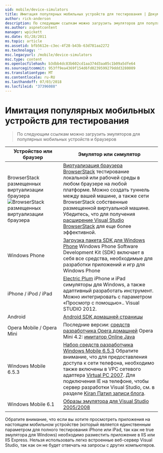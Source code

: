```yaml
---
uid: mobile/device-simulators
title: Имитация популярных мобильных устройств для тестирования | Документация Майкрософт
author: rick-anderson
description: По следующим ссылкам можно загрузить эмуляторов для популярных мобильных устройств и браузеров
ms.author: aspnetcontent
manager: wpickett
ms.date: 01/28/2011
ms.topic: article
ms.assetid: bfb5612e-c3ec-4f28-b43b-63d781aa2272
ms.technology: ''
msc.legacyurl: /mobile/device-simulators
msc.type: content
ms.openlocfilehash: b3dbb4dc83b602cd1aa374d3aa05c1b09a5dfe64
ms.sourcegitcommit: 953ff9ea4369f154d6fd0239599279ddd3280009
ms.translationtype: MT
ms.contentlocale: ru-RU
ms.lasthandoff: 07/03/2018
ms.locfileid: "37396088"
---
```

<a name="simulate-popular-mobile-devices-for-testing"></a>Имитация популярных мобильных устройств для тестирования
====================
> По следующим ссылкам можно загрузить эмуляторов для популярных мобильных устройств и браузеров


| Устройство или браузер | Эмулятор или симулятор |
| --- | --- |
| BrowserStack размещенных виртуализации браузера ![BrowserStack размещенных виртуализации браузера](device-simulators/_static/image1.png) | [Виртуализация браузера BrowserStack](http://browserstack.com) тестирование локальной или рабочей среды в любом браузере на любой платформе. Можно создать туннель между вашей машине, а также сети BrowserStack собственные размещенной виртуальной машине. Убедитесь, что для получения [расширение Visual Studio BrowserStack](https://visualstudiogallery.msdn.microsoft.com/2dfa32b1-3c47-439d-b1c5-9e28be18b81c) для еще более эффективной. |
| Windows Phone | [Загрузка пакета SDK для Windows Phone](https://dev.windowsphone.com/downloadsdk) Windows Phone Software Development Kit (SDK) включает в себя все средства, необходимые для разработки приложений и игр для Windows Phone |
| iPhone / iPod / iPad | [Electric Plum](http://www.electricplum.com/studio.aspx) iPhone и iPad симуляторы для Windows, а также адаптивный разработать инструмент. Можно интегрировать с параметром «Просмотр с помощью».. Visual STUDIO 2012. |
| Android | [Android SDK домашней страницы](https://developer.android.com/sdk) |
| Opera Mobile / Opera Mini | Последние версии: [средств разработчика Opera домашней](http://www.opera.com/developer/tools/) Opera Mini 4.2: [имитатор Online Java](http://www.opera.com/mobile/demo/?ver=4) |
| Windows Mobile 6.5.3 | [Набор средств разработчика Windows Mobile 6.5.3](https://www.microsoft.com/downloads/en/details.aspx?FamilyID=c0213f68-2e01-4e5c-a8b2-35e081dcf1ca&amp;displaylang=en) Обратите внимание, что для предоставления доступа к сети телефона, необходимо также включены в VPC сетевого адаптера [Virtual PC 2007](https://www.microsoft.com/downloads/en/details.aspx?FamilyID=04d26402-3199-48a3-afa2-2dc0b40a73b6&amp;DisplayLang=en). Для подключения IE на телефоне, чтобы сервер разработки Visual Studio, см. в разделе [Kiran Патил записи блога](http://kiranpatils.wordpress.com/2009/11/19/access-internetlocal-website-from-your-windows-mobile-device-emulators/). |
| Windows Mobile 6.1 | [Образы эмулятора для Visual Studio 2005/2008](https://www.microsoft.com/downloads/en/details.aspx?FamilyID=3d6f581e-c093-4b15-ab0c-a2ce5bffdb47) |

Обратите внимание, что если вы хотите просмотреть приложения на настоящем мобильном устройстве (который является единственным параметром для полного тестирования iPhone или iPad, так как не true эмулятора для Windows) необходимо разместить приложение в IIS или IIS Express. Нельзя использовать легко встроенные веб-сервер Visual Studio, так как он не будет отвечать на запросы с других компьютеров.
